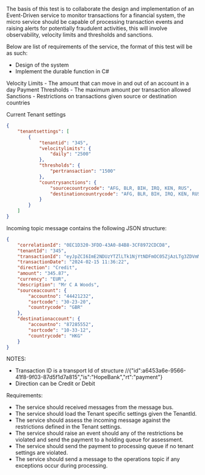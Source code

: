The basis of this test is to collaborate the design and implementation of an Event-Driven service to monitor transactions for a financial system, the micro service should be capable of processing transaction events and raising alerts for potentially fraudulent activities, this will involve observability, velocity limits and thresholds and sanctions.

Below are list of requirements of the service, the format of this test will be as such:
-	Design of the system 
-	Implement the durable function in C#

Velocity Limits - The amount that can move in and out of an account in a day 
Payment Thresholds - The maximum amount per transaction allowed 
Sanctions - Restrictions on transactions given source or destination countries

Current Tenant settings
```json
{
    "tenantsettings": [
        {
            "tenantid": "345",
            "velocitylimits": {
                "daily": "2500"
            },
            "thresholds": {
                "pertransaction": "1500"
            },
            "countrysanctions": {
                "sourcecountrycode": "AFG, BLR, BIH, IRQ, KEN, RUS",
                "destinationcountrycode": "AFG, BLR, BIH, IRQ, KEN, RUS, TKM, UGA"
            }
        }
    ]
}
```

Incoming topic message contains the following JSON structure:

```json
{
    "correlationId": "0EC1D320-3FDD-43A0-84B8-3CF8972CDCD8",
    "tenantId": "345",
    "transactionId": "eyJpZCI6ImE2NDUzYTZlLTk1NjYtNDFmOC05ZjAzLTg3ZDVmMWQ3YTgxNSIsImlzIjoiU3RhcmxpbmciLCJydCI6InBheW1lbnQifQ",
    "transactionDate": "2024-02-15 11:36:22",
    "direction": "Credit",
    "amount": "345.87",
    "currency": "EUR",
    "description": "Mr C A Woods",
    "sourceaccount": {
        "accountno": "44421232",
        "sortcode": "30-23-20",
        "countrycode": "GBR"
    },
    "destinationaccount": {
        "accountno": "87285552",
        "sortcode": "10-33-12",
        "countrycode": "HKG"
    }
}
```
NOTES: 
-	Transaction ID is a transport Id of structure //{"id":a6453a6e-9566-41f8-9f03-87d5f1d7a815","is":"HopeBank","rt":"payment"} 
-	 Direction can be Credit or Debit

Requirements: 
-	The service should received messages from the message bus.
-	The service should load the Tenant specific settings given the TenantId.
-	The service should assess the incoming message against the restrictions defined in the Tenant settings.
-	The service should raise an event should any of the restrictions be violated and send the payment to a holding queue for assessment.
-	The service should send the payment to processing queue if no tenant settings are violated.
-	The service should send a message to the operations topic if any exceptions occur during processing.
